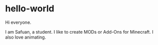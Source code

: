# hello-world

Hi everyone.

I am Safuan, a student. I like to create MODs or Add-Ons for Minecraft. I also love animating.
